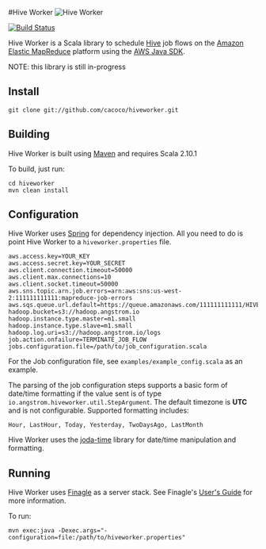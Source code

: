 #Hive Worker
![Hive Worker](http://www.gvsu.edu/gvnow/files/photos/EE23917D-D2F3-6596-4A71E2C7851753DA.jpg "Hive Worker")

[![Build Status](https://travis-ci.org/cacoco/hiveworker.png?branch=master)](https://travis-ci.org/cacoco/hiveworker)

Hive Worker is a Scala library to schedule [Hive](http://hive.apache.org/) job flows on the [Amazon Elastic MapReduce](http://aws.amazon.com/elasticmapreduce/) platform using the [AWS Java SDK](http://docs.amazonwebservices.com/AWSJavaSDK/latest/javadoc/index.html).

NOTE: this library is still in-progress

## Install ######################################################################

```
git clone git://github.com/cacoco/hiveworker.git
```

## Building ######################################################################

Hive Worker is built using [Maven](http://maven.apache.org) and requires Scala 2.10.1

To build, just run:

```
cd hiveworker
mvn clean install
```

## Configuration ################################################################

Hive Worker uses [Spring](http://static.springsource.org/spring/docs/current/javadoc-api/) for dependency injection. All you need to do is point Hive Worker to a ```hiveworker.properties``` file.

```
aws.access.key=YOUR_KEY
aws.access.secret.key=YOUR_SECRET
aws.client.connection.timeout=50000
aws.client.max.connections=10
aws.client.socket.timeout=50000
aws.sns.topic.arn.job.errors=arn:aws:sns:us-west-2:111111111111:mapreduce-job-errors
aws.sqs.queue.url.default=https://queue.amazonaws.com/111111111111/HIVE_JOB_FLOW
hadoop.bucket=s3://hadoop.angstrom.io
hadoop.instance.type.master=m1.small
hadoop.instance.type.slave=m1.small
hadoop.log.uri=s3://hadoop.angstrom.io/logs
job.action.onfailure=TERMINATE_JOB_FLOW
jobs.configuration.file=/path/to/job_configuration.scala
```

For the Job configuration file, see ```examples/example_config.scala``` as an example.

The parsing of the job configuration steps supports a basic form of date/time formatting if the value sent is of type ```io.angstrom.hiveworker.util.StepArgument```. The default timezone is __UTC__ and
is not configurable. Supported formatting includes:

```
Hour, LastHour, Today, Yesterday, TwoDaysAgo, LastMonth
```

Hive Worker uses the [joda-time](http://joda-time.sourceforge.net/) library for date/time manipulation and formatting.

## Running ######################################################################

Hive Worker uses [Finagle](https://github.com/twitter/finagle) as a server stack. See Finagle's [User's Guide](http://twitter.github.io/finagle/guide/) for more information.

To run:

```
mvn exec:java -Dexec.args="-configuration=file:/path/to/hiveworker.properties"
```